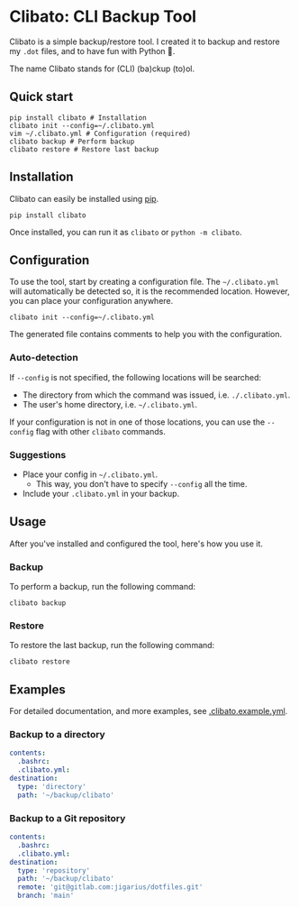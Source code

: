 # Clibato: CLI Backup Tool

Clibato is a simple backup/restore tool. I created it to backup and restore
my `.dot` files, and to have fun with Python 🐍.

The name Clibato stands for (CLI) (ba)ckup (to)ol.

## Quick start

    pip install clibato # Installation
    clibato init --config=~/.clibato.yml
    vim ~/.clibato.yml # Configuration (required)
    clibato backup # Perform backup
    clibato restore # Restore last backup

## Installation

Clibato can easily be installed using [pip](https://pip.pypa.io/).

    pip install clibato

Once installed, you can run it as `clibato` or `python -m clibato`.

## Configuration

To use the tool, start by creating a configuration file. The `~/.clibato.yml`
will automatically be detected so, it is the recommended location. However,
you can place your configuration anywhere.

    clibato init --config=~/.clibato.yml

The generated file contains comments to help you with the configuration.

### Auto-detection

If `--config` is not specified, the following locations will be searched:

  - The directory from which the command was issued, i.e. `./.clibato.yml`.
  - The user's home directory, i.e. `~/.clibato.yml`.

If your configuration is not in one of those locations, you can use the
`--config` flag with other `clibato` commands.

### Suggestions

  * Place your config in `~/.clibato.yml`.
    * This way, you don't have to specify `--config` all the time.
  * Include your `.clibato.yml` in your backup.

## Usage

After you've installed and configured the tool, here's how you use it.

### Backup

To perform a backup, run the following command:

    clibato backup

### Restore

To restore the last backup, run the following command:

    clibato restore

## Examples

For detailed documentation, and more examples, see
[.clibato.example.yml](https://github.com/jigarius/clibato/blob/main/.clibato.example.yml).

### Backup to a directory

```yaml
contents:
  .bashrc:
  .clibato.yml:
destination:
  type: 'directory'
  path: '~/backup/clibato'
```

### Backup to a Git repository

```yaml
contents:
  .bashrc:
  .clibato.yml:
destination:
  type: 'repository'
  path: '~/backup/clibato'
  remote: 'git@gitlab.com:jigarius/dotfiles.git'
  branch: 'main'
```
